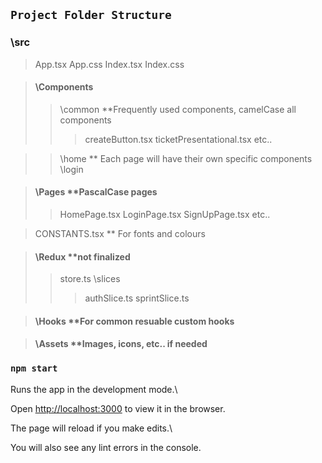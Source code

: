 ## `Project Folder Structure`

### \src

> App.tsx
> App.css
> Index.tsx
> Index.css

> #### \Components
>
> > \common \*\*Frequently used components, camelCase all components
> >
> > > createButton.tsx
> > > ticketPresentational.tsx
> > > etc..

> > \home \*\* Each page will have their own specific components
> > \login

> #### \Pages \*\*PascalCase pages
>
> > HomePage.tsx
> > LoginPage.tsx
> > SignUpPage.tsx
> > etc..

> CONSTANTS.tsx \*\* For fonts and colours

> #### \Redux \*\*not finalized
>
> > store.ts
> > \slices
> >
> > > authSlice.ts
> > > sprintSlice.ts

> #### \Hooks \*\*For common resuable custom hooks

> #### \Assets \*\*Images, icons, etc.. if needed

### `npm start`

Runs the app in the development mode.\

Open [http://localhost:3000](http://localhost:3000) to view it in the browser.

The page will reload if you make edits.\

You will also see any lint errors in the console.
